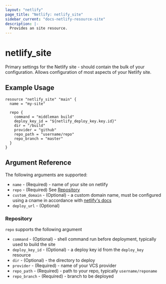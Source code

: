 ```yaml
---
layout: "netlify"
page_title: "Netlify: netlify_site"
sidebar_current: "docs-netlify-resource-site"
description: |-
  Provides an site resource.
---
```


# netlify_site

Primary settings for the Netlify site - should contain the bulk of your configuration. Allows configuration of most aspects of your Netlify site.

## Example Usage

```hcl
resource "netlify_site" "main" {
  name = "my-site"

  repo {
    command = "middleman build"
    deploy_key_id = "${netlify_deploy_key.key.id}"
    dir = "/build"
    provider = "github"
    repo_path = "username/repo"
    repo_branch = "master"
  }
}
```

## Argument Reference

The following arguments are supported:

* `name` - (Required) - name of your site on netlify
* `repo` - (Required) See [Repository](#repo)
* `custom_domain` - (Optional) - a custom domain name, must be configured using a cname in accordance with [netlify's docs](https://www.netlify.com/docs/custom-domains)
* `deploy_url` - (Optional)

### Repository

`repo` supports the following argument

* `command` - (Optional) - shell command run before deployment, typically used to build the site
* `deploy_key_id` - (Optional) - a deploy key id from the `deploy_key` resource
* `dir` - (Optional) - the directory to deploy
* `provider` - (Required) - name of your VCS provider
* `repo_path` - (Required) - path to your repo, typically `username/reponame`
* `repo_branch` - (Required) - branch to be deployed
